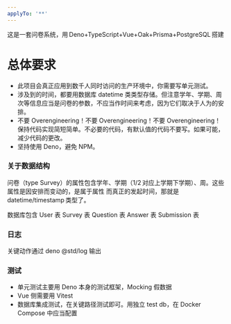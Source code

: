 ```yaml
---
applyTo: '**'
---
```


这是一套问卷系统，用 Deno+TypeScript+Vue+Oak+Prisma+PostgreSQL 搭建

# 总体要求

- 此项目会真正应用到数千人同时访问的生产环境中，你需要写单元测试。
- 涉及到的时间，都要用数据库 datetime 类类型存储。但注意学年、学期、周次等信息应当是问卷的参数，不应当作时间来考虑，因为它们取决于人为的安排。
- 不要 Overengineering！不要 Overengineering！不要 Overengineering！保持代码实现简短简单。不必要的代码，有默认值的代码不要写。如果可能，减少代码的更改。
- 坚持使用 Deno，避免 NPM。

### 关于数据结构

问卷（type Survey）的属性包含学年、学期（1/2 对应上学期下学期）、周。这些属性是因安排而变动的，是属于属性
而真正的发起时间，那就是 datetime/timestamp 类型了。

数据库包含
User 表
Survey 表
Question 表
Answer 表
Submission 表

### 日志

关键动作通过 deno @std/log 输出

### 测试

- 单元测试主要用 Deno 本身的测试框架，Mocking 假数据
- Vue 侧需要用 Vitest
- 数据库集成测试，在关键路径测试即可。用独立 test db，在 Docker Compose 中应当配置
